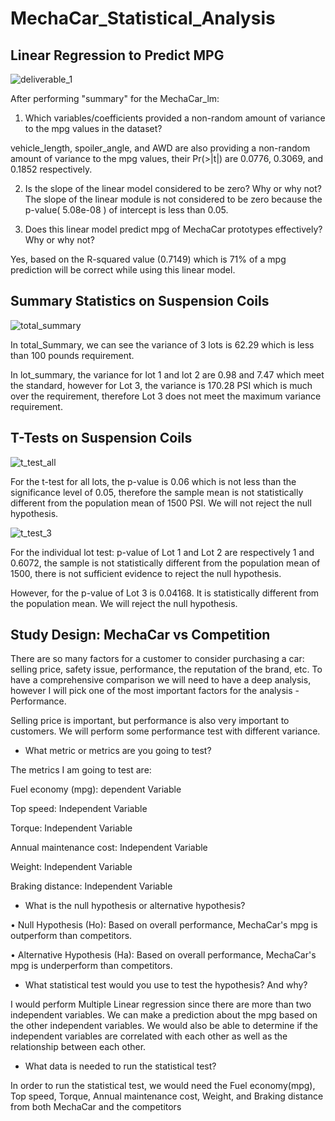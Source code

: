 # MechaCar_Statistical_Analysis


## Linear Regression to Predict MPG

![deliverable_1](https://user-images.githubusercontent.com/100378319/173135685-a75f788b-76e2-4dac-9fa0-b74aa2355766.png)

After performing "summary" for the MechaCar_lm:

1. Which variables/coefficients provided a non-random amount of variance to the mpg values in the dataset?

vehicle_length, spoiler_angle, and AWD are also providing a non-random amount of variance to the mpg values, their Pr(>|t|) are 0.0776, 0.3069, and 0.1852 respectively.

2. Is the slope of the linear model considered to be zero? Why or why not?
The slope of the linear module is not considered to be zero because the p-value( 5.08e-08 ) of intercept is less than 0.05.

3. Does this linear model predict mpg of MechaCar prototypes effectively? Why or why not?

Yes, based on the R-squared value (0.7149) which is 71% of a mpg prediction will be correct while using this linear model.


## Summary Statistics on Suspension Coils

![total_summary](https://user-images.githubusercontent.com/100378319/173135748-12ed64c9-14ca-4696-9398-85df532e1fcd.png)

In total_Summary, we can see the variance of 3 lots is 62.29 which is less than 100 pounds requirement.

In lot_summary, the variance for lot 1 and lot 2 are 0.98 and 7.47 which meet the standard, however for Lot 3, the variance is 170.28 PSI which is much over the requirement, therefore Lot 3 does not meet the maximum variance requirement.

## T-Tests on Suspension Coils

![t_test_all](https://user-images.githubusercontent.com/100378319/173135711-d6f1b708-a729-41d2-8dca-a943c83ede42.png)

For the t-test for all lots, the p-value is 0.06 which is not less than the significance level of 0.05, therefore the sample mean is not statistically different from the population mean of 1500 PSI. We will not reject the null hypothesis.

![t_test_3](https://user-images.githubusercontent.com/100378319/173135722-1a330b7d-3c01-4af9-ba16-2caab769e661.png)

For the individual lot test: p-value of Lot 1 and Lot 2 are respectively 1 and 0.6072, the sample is not statistically different from the population mean of 1500, there is not sufficient evidence to reject the null hypothesis.

However, for the p-value of Lot 3 is 0.04168. It is statistically different from the population mean. We will reject the null hypothesis.

## Study Design: MechaCar vs Competition

There are so many factors for a customer to consider purchasing a car: selling price, safety issue, performance, the reputation of the brand, etc. To have a comprehensive comparison we will need to have a deep analysis, however I will pick one of the most important factors for the analysis - Performance.

Selling price is important, but performance is also very important to customers. We will perform some performance test with different variance.

- What metric or metrics are you going to test?

The metrics I am going to test are:

Fuel economy (mpg): dependent Variable

Top speed: Independent Variable

Torque: Independent Variable

Annual maintenance cost: Independent Variable

Weight: Independent Variable

Braking distance: Independent Variable

- What is the null hypothesis or alternative hypothesis?

• Null Hypothesis (Ho): Based on overall performance, MechaCar's mpg is outperform than competitors.

• Alternative Hypothesis (Ha): Based on overall performance, MechaCar's mpg is underperform than competitors.

- What statistical test would you use to test the hypothesis? And why?

I would perform Multiple Linear regression since there are more than two independent variables. We can make a prediction about the mpg based on the other independent variables. We would also be able to determine if the independent variables are correlated with each other as well as the relationship between each other.

- What data is needed to run the statistical test?

In order to run the statistical test, we would need the Fuel economy(mpg), Top speed, Torque, Annual maintenance cost, Weight, and Braking distance from both MechaCar and the competitors
